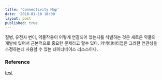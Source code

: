 ```yaml
---
title: 'Connectivity Map'
date: '2018-01-18 10:00'
layout: post
published: true
---
```


질병, 유전자 변이, 약물작용이 어떻게 연결되어 있는지를 식별하는 것은 새로운 약물의 개발에 있어서 근본적으로 중요한 문제라고 할수 있다. 커넥티비티맵은 그러한 연관성을 추정하는데 사용할 수 있는 데이터베이스 리소스이다. 

### Reference

[test](google.com)



